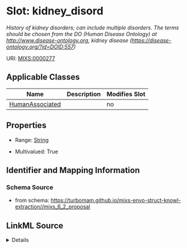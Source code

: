# Slot: kidney_disord


_History of kidney disorders; can include multiple disorders. The terms should be chosen from the DO (Human Disease Ontology) at http://www.disease-ontology.org, kidney disease (https://disease-ontology.org/?id=DOID:557)_



URI: [MIXS:0000277](https://w3id.org/mixs/0000277)



<!-- no inheritance hierarchy -->




## Applicable Classes

| Name | Description | Modifies Slot |
| --- | --- | --- |
[HumanAssociated](HumanAssociated.md) |  |  no  |







## Properties

* Range: [String](String.md)

* Multivalued: True





## Identifier and Mapping Information







### Schema Source


* from schema: https://turbomam.github.io/mixs-envo-struct-knowl-extraction//mixs_6_2_proposal




## LinkML Source

<details>
```yaml
name: kidney_disord
description: History of kidney disorders; can include multiple disorders. The terms
  should be chosen from the DO (Human Disease Ontology) at http://www.disease-ontology.org,
  kidney disease (https://disease-ontology.org/?id=DOID:557)
title: urine/kidney disorder
notes:
- disorder
from_schema: https://turbomam.github.io/mixs-envo-struct-knowl-extraction//mixs_6_2_proposal
rank: 1000
slot_uri: MIXS:0000277
multivalued: true
alias: kidney_disord
domain_of:
- HumanAssociated
range: string
required: false
recommended: false

```
</details>